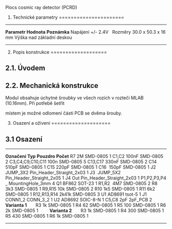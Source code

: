 Plocs cosmic ray detector (PCRD)

1. Technické parametry
======================

  -------------- --------------------- ---------------------------
  **Parametr**   **Hodnota**           **Poznámka**
  Napájení       +/- 2.4V               
  Rozměry        30.0 x 50.3 x 16 mm   Výška nad základní deskou
  -------------- --------------------- ---------------------------

2. Popis konstrukce
===================

2.1. Úvodem
-----------

2.2. Mechanická konstrukce
--------------------------

Modul obsahuje úchytné šroubky ve všech rozích v rozteči MLAB (10.16mm).
Při potřebě šetřit

místem je možné odlomení části PCB se dvěma šrouby.

3. Osazení a oživení
====================

3.1 Osazení
-----------

  ------------------ ----------- ----------------------------- -----------
  **Označení**       **Typ**     **Pouzdro**                   **Počet**
  R7                 2M          SMD-0805                      1
  C1,C2              100nF       SMD-0805                      2
  C3,C4,C9,C10,C11   100n        SMD-0805                      5
  C13,C17            330nF       SMD-0805                      2
  C14                510pF       SMD-0805                      1
  C15                220pF       SMD-0805                      1
  C16                150pF       SMD-0805                      1
  J2                 JUMP\_3X2   Pin\_Header\_Straight\_2x03   1
  J3                 JUMP\_5X2   Pin\_Header\_Straight\_2x05   1
  J4                 Out         Pin\_Header\_Straight\_2x03   1
  P1,P2,P3,P4        \_          MountingHole\_3mm             4
  Q1                 BF862       SOT-23                        1
  R1,R2              4M7         SMD-0805                      2
  R8                 3k3         SMD-0805                      1
  R9,R15             10k         SMD-0805                      2
  R10                1k5         SMD-0805                      1
  R11                6k2         SMD-0805                      1
  R12,R13,R14        2k41k       SMD-0805                      3
  U1                 AD8691      tsot-5                        1
  J1                 CONN1\_2    CONN\_3\_2                    1
  U2                 AD8692      SOIC-8-N                      1
  C5,C8              2pF         2pF\_PCB                      2
                                                                
  **Varianta 1**                                                
  R3                 1k          SMD-0805                      1
  R4                 62          SMD-0805                      1
  R5                 100         SMD-0805                      1
  R6                 2k          SMD-0805                      1
                                                                
  **Varianta 2**                                                
  R3                 1k          SMD-0805                      1
  R4                 300         SMD-0805                      1
  R5                 430         SMD-0805                      1
  R6                 1k          SMD-0805                      1
  ------------------ ----------- ----------------------------- -----------


